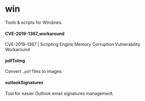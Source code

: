 # win

Tools & scripts for Windows.

#### CVE-2019-1367_workaround
CVE-2019-1367 | Scripting Engine Memory Corruption Vulnerability Workaround

#### pdfToImg
Convert `.pdf` files to images.

#### outlookSignatures
Tool for easier Outlook email signatures management.
